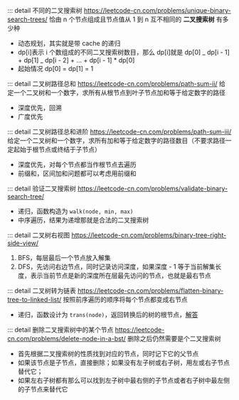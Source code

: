 ::: detail 不同的二叉搜索树 https://leetcode-cn.com/problems/unique-binary-search-trees/
恰由 n 个节点组成且节点值从 1 到 n 互不相同的 **二叉搜索树** 有多少种

- 动态规划，其实就是带 cache 的递归
- dp[i]表示 i 个数组成的不同二叉搜索树数目，那么 dp[i]就是 dp[0] _ dp[i - 1] + dp[1] _ dp[i - 2] + ... + dp[i - 1] \* dp[0]
- 起始情况 dp[0] = dp[1] = 1

::: detail 二叉树路径总和 https://leetcode-cn.com/problems/path-sum-ii/
给定一个二叉树和一个数字，求所有从根节点到叶子节点加和等于给定数字的路径

- 深度优先，回溯
- 广度优先

::: detail 二叉树路径总和进阶 https://leetcode-cn.com/problems/path-sum-iii/
给定一个二叉树和一个数字，求所有加和等于给定数字的路径数目（不要求路径一定起始于根节点或终结于子节点）

- 深度优先，对每个节点都当作根节点去遍历
- 前缀和，区间加和问题都可以考虑用前缀和

::: detail 验证二叉搜索树 https://leetcode-cn.com/problems/validate-binary-search-tree/

- 递归，函数构造为 `walk(node, min, max)`
- 中序遍历，结果为递增那就是合法的二叉搜索树

::: detail 二叉树右视图 https://leetcode-cn.com/problems/binary-tree-right-side-view/

1. BFS，每层最后一个节点放入解集
2. DFS，先访问右边节点，同时记录访问深度，如果深度 - 1 等于当前解集长度，表示当前节点是新的深度所在层最先访问的节点，也就是最右节点

::: detail 二叉树转为链表 https://leetcode-cn.com/problems/flatten-binary-tree-to-linked-list/
按照前序遍历的顺序将每个节点都变成右节点

- 递归，函数设计为 `trans(node)`，返回转换后的树的根节点，[解答](https://leetcode-cn.com/submissions/detail/93910322/)

::: detail 删除二叉搜索树中的某个节点 https://leetcode-cn.com/problems/delete-node-in-a-bst/
删除之后仍然需要是个二叉搜索树

- 首先根据二叉搜索树的性质找到对应的节点，同时记下它的父节点
- 如果该节点是子节点，直接删除；如果没有左子树或右子树，用左或右子节点替代它；
- 如果左右子树都有那么可以找到左子树中最右侧的子节点或者右子树中最左侧的子节点来替代它
